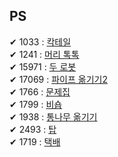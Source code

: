 ## PS

&#10004; 1033 : [칵테일](https://www.acmicpc.net/problem/1033) </br>
&#10004; 1241 : [머리 톡톡](https://www.acmicpc.net/problem/1241) </br>
&#10004; 15971 : [두 로봇](https://www.acmicpc.net/problem/15971) </br>
&#10004; 17069 : [파이프 옮기기2](https://www.acmicpc.net/problem/17069) </br>
&#10004; 1766 : [문제집](https://www.acmicpc.net/problem/1766) </br>
&#10004; 1799 : [비숍](https://www.acmicpc.net/problem/1799) </br>
&#10004; 1938 : [통나무 옮기기](https://www.acmicpc.net/problem/1938) </br>
&#10004; 2493 : [탑](https://www.acmicpc.net/problem/2493) </br>
&#10004; 1719 : [택배](https://www.acmicpc.net/problem/1719) </br>
